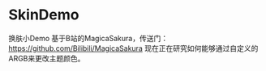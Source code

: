 # SkinDemo
换肤小Demo
 基于B站的MagicaSakura，传送门：https://github.com/Bilibili/MagicaSakura
 现在正在研究如何能够通过自定义的ARGB来更改主题颜色。
